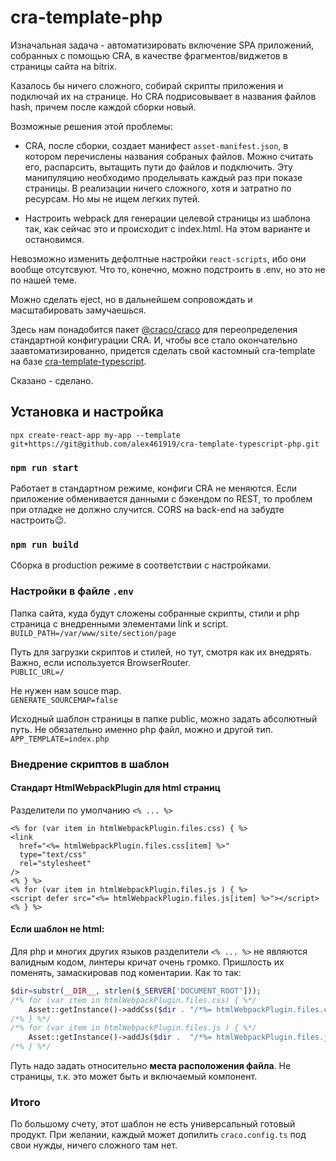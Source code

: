 # cra-template-php

Изначальная задача - автоматизировать включение SPA приложений, собранных с помощью CRA, в качестве фрагментов/виджетов в страницы сайта на bitrix.

Казалось бы ничего сложного, собирай скрипты приложения и подключай их на странице. Но CRA подрисовывает в названия файлов hash, причем после каждой сборки новый.

Возможные решения этой проблемы:

- CRA, после сборки, создает манифест `asset-manifest.json`, в котором перечислены названия собраных файлов. Можно считать его, распарсить, вытащить пути до файлов и подключить. Эту манипуляцию необходимо проделывать каждый раз при показе страницы. В реализации ничего сложного, хотя и затратно по ресурсам. Но мы не ищем легких путей.

- Настроить webpack для генерации целевой страницы из шаблона так, как сейчас это и происходит с index.html. На этом варианте и остановимся.

Невозможно изменить дефолтные настройки `react-scripts`, ибо они вообще отсутсвуют. Что то, конечно, можно подстроить в .env, но это не по нашей теме.

Можно сделать eject, но в дальнейшем сопровождать и масштабировать замучаешься.

Здесь нам понадобится пакет [@craco/craco](https://github.com/dilanx/craco) для переопределения стандартной конфигурации CRA. И, чтобы все стало окончательно заавтоматизированно, придется сделать свой кастомный cra-template на базе [cra-template-typescript](https://github.com/facebook/create-react-app/tree/main/packages/cra-template-typescript).

Сказано - сделано.

## Установка и настройка

`npx create-react-app my-app --template git+https://git@github.com/alex461919/cra-template-typescript-php.git`

### `npm run start`

Работает в стандартном режиме, конфиги CRA не меняются. Если приложение обменивается данными с бэкендом по REST, то проблем при отладке не должно случится. CORS на back-end на забудте настроить😉.

### `npm run build`

Сборка в production режиме в соответствии с настройками.

### Настройки в файле `.env`

Папка сайта, куда будут сложены собранные скрипты, стили и php страница с внедренными элементами link и script.  
`BUILD_PATH=/var/www/site/section/page`

Путь для загрузки скриптов и стилей, но тут, смотря как их внедрять. Важно, если используется BrowserRouter.  
`PUBLIC_URL=/`

Не нужен нам souce map.  
`GENERATE_SOURCEMAP=false`

Исходный шаблон страницы в папке public, можно задать абсолютный путь. Не обязательно именно php файл, можно и другой тип.  
`APP_TEMPLATE=index.php`

### Внедрение скриптов в шаблон

#### Стандарт HtmlWebpackPlugin для html страниц

Разделители по умолчанию `<% ... %>`

```ejs
<% for (var item in htmlWebpackPlugin.files.css) { %>
<link
  href="<%= htmlWebpackPlugin.files.css[item] %>"
  type="text/css"
  rel="stylesheet"
/>
<% } %>
<% for (var item in htmlWebpackPlugin.files.js ) { %>
<script defer src="<%= htmlWebpackPlugin.files.js[item] %>"></script>
<% } %>
```

#### Если шаблон не html:

Для php и многих других языков разделители `<% ... %>` не являются валидным кодом, линтеры кричат очень громко. Пришлость их поменять, замаскировав под коментарии. Как то так:

```php
$dir=substr(__DIR__, strlen($_SERVER['DOCUMENT_ROOT']));
/*% for (var item in htmlWebpackPlugin.files.css) { %*/
    Asset::getInstance()->addCss($dir . "/*%= htmlWebpackPlugin.files.css[item] %*/");
/*% } %*/
/*% for (var item in htmlWebpackPlugin.files.js ) { %*/
    Asset::getInstance()->addJs($dir .  "/*%= htmlWebpackPlugin.files.js[item] %*/");
/*% } %*/
```

Путь надо задать относительно **места расположения файла**. Не страницы, т.к. это может быть и включаемый компонент.

### Итого

По большому счету, этот шаблон не есть универсальный готовый продукт. При желании, каждый может допилить `craco.config.ts` под свои нужды, ничего сложного там нет.
